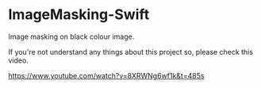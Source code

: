 # ImageMasking-Swift
Image masking on black colour image.

If you're not understand any things about this project so, please check this video.

https://www.youtube.com/watch?v=8XRWNg6wf1k&t=485s
